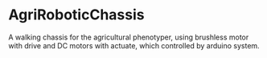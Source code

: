 # AgriRoboticChassis
A walking chassis for the agricultural phenotyper, using brushless motor with drive and DC motors with actuate, which controlled by arduino system.

